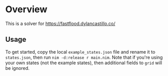 # Overview

This is a solver for https://fastflood.dylancastillo.co/

## Usage

To get started, copy the local `example_states.json` file and rename it to `states.json`, then run `nim -d:release r main.nim`.
Note that if you're using your own states (not the example states), then additional fields to `grid` will be ignored.
